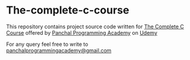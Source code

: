 # The-complete-c-course
This repository contains project source code written for 
[The Complete C Course](http://udemy.com/the-complete-c-course-ppa/) offered by [Panchal Programming Academy](http://panchalprogrammingacademy.herokuapp.com/) on [Udemy](http://udemy.com/)  

For any query feel free to write to panchalprogrammingacademy@gmail.com  